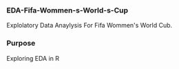 ### EDA-Fifa-Wommen-s-World-s-Cup

Explolatory Data Anaylysis For Fifa Wommen's World Cub. 

### Purpose 
Exploring EDA in R
